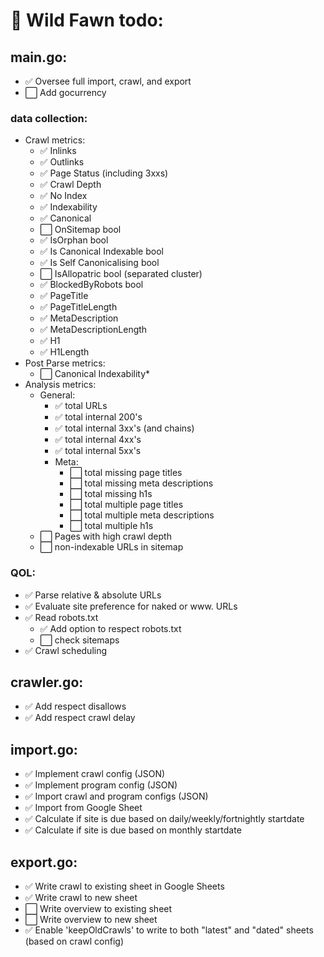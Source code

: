 # 🦌 Wild Fawn todo:

## main.go:
- ✅ Oversee full import, crawl, and export
- ⬜️ Add gocurrency

### data collection:
- Crawl metrics:
  - ✅ Inlinks
  - ✅ Outlinks
  - ✅ Page Status (including 3xxs)
  - ✅ Crawl Depth
  - ✅ No Index
  - ✅ Indexability
  - ✅ Canonical
  - ⬜️ OnSitemap bool
  - ✅ IsOrphan bool
  - ✅ Is Canonical Indexable bool
  - ✅ Is Self Canonicalising bool
  - ⬜️ IsAllopatric bool (separated cluster)
  - ✅ BlockedByRobots bool
  - ✅ PageTitle
  - ✅ PageTitleLength
  - ✅ MetaDescription
  - ✅ MetaDescriptionLength
  - ✅ H1
  - ✅ H1Length
- Post Parse metrics:
  - ⬜️ Canonical Indexability*
- Analysis metrics:
  - General:
    - ✅ total URLs
    - ✅ total internal 200's
    - ✅ total internal 3xx's (and chains)
    - ✅ total internal 4xx's
    - ✅ total internal 5xx's
    - Meta:
      - ⬜️ total missing page titles
      - ⬜️ total missing meta descriptions
      - ⬜️ total missing h1s
      - ⬜️ total multiple page titles
      - ⬜️ total multiple meta descriptions
      - ⬜️ total multiple h1s
  - ⬜️ Pages with high crawl depth
  - ⬜️ non-indexable URLs in sitemap

### QOL:
- ✅ Parse relative & absolute URLs
- ✅ Evaluate site preference for naked or www. URLs
- ✅ Read robots.txt
  - ✅ Add option to respect robots.txt
  - ⬜️ check sitemaps
- ✅ Crawl scheduling

## crawler.go:
- ✅ Add respect disallows
- ✅ Add respect crawl delay

## import.go:
- ✅ Implement crawl config (JSON)
- ✅ Implement program config (JSON)
- ✅ Import crawl and program configs (JSON)
- ✅ Import from Google Sheet
- ✅ Calculate if site is due based on daily/weekly/fortnightly startdate
- ✅ Calculate if site is due based on monthly startdate

## export.go:
- ✅ Write crawl to existing sheet in Google Sheets
- ✅ Write crawl to new sheet
- ⬜️ Write overview to existing sheet
- ⬜️ Write overview to new sheet
- ✅ Enable 'keepOldCrawls' to write to both "latest" and "dated" sheets (based on crawl config)